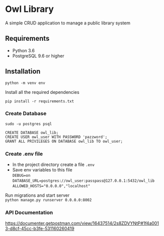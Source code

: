 # Owl Library
A simple CRUD application to manage a public library system

## Requirements
- Python 3.6
- PostgreSQL 9.6 or higher

## Installation  
`python -m venv env`

Install all the required dependencies

`pip install -r requirements.txt`

### Create Database

`sudo -u postgres psql`  
  
`CREATE DATABASE owl_lib;`  
`CREATE USER owl_user WITH PASSWORD 'pazzword';`  
`GRANT ALL PRIVILEGES ON DATABASE owl_lib TO owl_user;`  

### Create .env file
- In the project directory create a file `.env`
- Save env variables to this file  
    `DEBUG=on`  
    `DATABASE_URL=postgres://owl_user:passpass@127.0.0.1:5432/owl_lib`  
    `ALLOWED_HOSTS="0.0.0.0","localhost"`  

 Run migrations and start server  
 `python manage.py runserver 0.0.0.0:8002`
 
### API Documentation
https://documenter.getpostman.com/view/16437514/2s8ZDVYNtP#1f4a0013-d8cf-45cc-b3fe-531160260419
